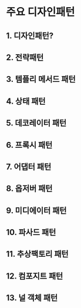 # 주요 디자인패턴

## 1. 디자인패턴?

## 2. 전략패턴

## 3. 템플리 메서드 패턴

## 4. 상태 패턴

## 5. 데코레이터 패턴

## 6. 프록시 패턴

## 7. 어댑터 패턴

## 8. 옵저버 패턴

## 9. 미디에이터 패턴

## 10. 파사드 패턴

## 11. 추상팩토리 패턴

## 12. 컴포지트 패턴

## 13. 널 객체 패턴
